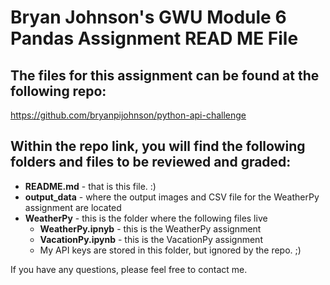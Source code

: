# Bryan Johnson's GWU Module 6 Pandas Assignment READ ME File

## The files for this assignment can be found at the following repo:
https://github.com/bryanpijohnson/python-api-challenge

## Within the repo link, you will find the following folders and files to be reviewed and graded:

- **README.md** - that is this file. :)
- **output_data** - where the output images and CSV file for the WeatherPy assignment are located
- **WeatherPy** - this is the folder where the following files live
    - **WeatherPy.ipnyb** - this is the WeatherPy assignment
    - **VacationPy.ipynb** - this is the VacationPy assignment
    - My API keys are stored in this folder, but ignored by the repo. ;)

If you have any questions, please feel free to contact me.